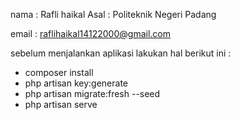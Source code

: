 nama : Rafli haikal
Asal : Politeknik Negeri Padang

email : raflihaikal14122000@gmail.com

sebelum menjalankan aplikasi lakukan hal berikut ini :
- composer install
- php artisan key:generate
- php artisan migrate:fresh --seed
- php artisan serve

